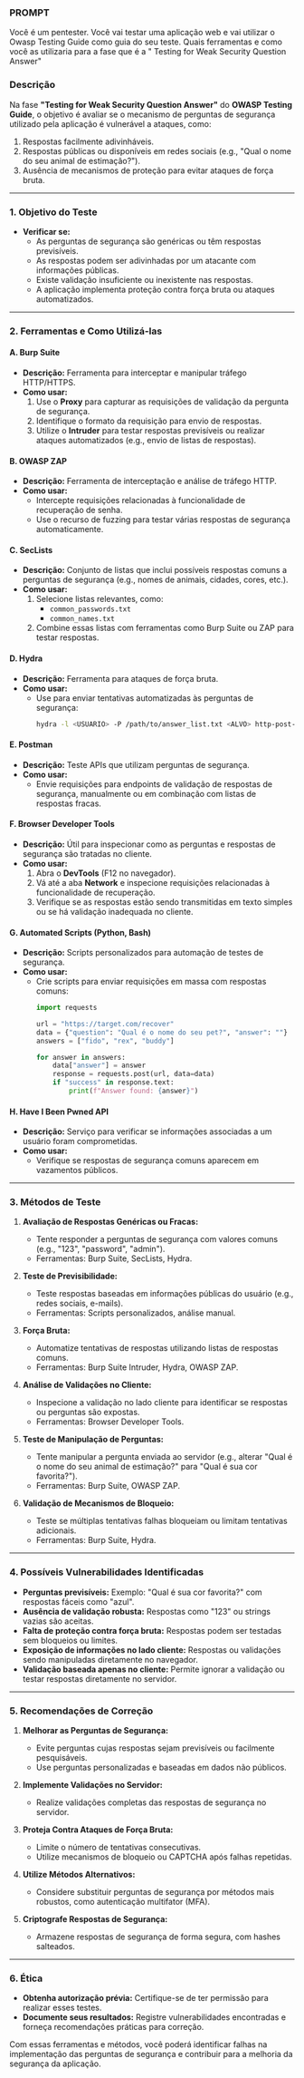 ### **PROMPT**
Você é um pentester. Você vai testar uma aplicação web e vai utilizar o Owasp Testing Guide como guia do seu teste. Quais ferramentas e como você as utilizaria para a fase que é a " Testing for Weak Security Question Answer"

### **Descrição**
Na fase **"Testing for Weak Security Question Answer"** do **OWASP Testing Guide**, o objetivo é avaliar se o mecanismo de perguntas de segurança utilizado pela aplicação é vulnerável a ataques, como:

1. Respostas facilmente adivinháveis.
2. Respostas públicas ou disponíveis em redes sociais (e.g., "Qual o nome do seu animal de estimação?").
3. Ausência de mecanismos de proteção para evitar ataques de força bruta.

---

### **1. Objetivo do Teste**
- **Verificar se:**
  - As perguntas de segurança são genéricas ou têm respostas previsíveis.
  - As respostas podem ser adivinhadas por um atacante com informações públicas.
  - Existe validação insuficiente ou inexistente nas respostas.
  - A aplicação implementa proteção contra força bruta ou ataques automatizados.

---

### **2. Ferramentas e Como Utilizá-las**

#### **A. Burp Suite**
- **Descrição:** Ferramenta para interceptar e manipular tráfego HTTP/HTTPS.
- **Como usar:**
  1. Use o **Proxy** para capturar as requisições de validação da pergunta de segurança.
  2. Identifique o formato da requisição para envio de respostas.
  3. Utilize o **Intruder** para testar respostas previsíveis ou realizar ataques automatizados (e.g., envio de listas de respostas).

#### **B. OWASP ZAP**
- **Descrição:** Ferramenta de interceptação e análise de tráfego HTTP.
- **Como usar:**
  - Intercepte requisições relacionadas à funcionalidade de recuperação de senha.
  - Use o recurso de fuzzing para testar várias respostas de segurança automaticamente.

#### **C. SecLists**
- **Descrição:** Conjunto de listas que inclui possíveis respostas comuns a perguntas de segurança (e.g., nomes de animais, cidades, cores, etc.).
- **Como usar:**
  1. Selecione listas relevantes, como:
     - `common_passwords.txt`
     - `common_names.txt`
  2. Combine essas listas com ferramentas como Burp Suite ou ZAP para testar respostas.

#### **D. Hydra**
- **Descrição:** Ferramenta para ataques de força bruta.
- **Como usar:**
  - Use para enviar tentativas automatizadas às perguntas de segurança:
    ```bash
    hydra -l <USUARIO> -P /path/to/answer_list.txt <ALVO> http-post-form "/recover:question=^USER^&answer=^PASS^:F=incorrect"
    ```

#### **E. Postman**
- **Descrição:** Teste APIs que utilizam perguntas de segurança.
- **Como usar:**
  - Envie requisições para endpoints de validação de respostas de segurança, manualmente ou em combinação com listas de respostas fracas.

#### **F. Browser Developer Tools**
- **Descrição:** Útil para inspecionar como as perguntas e respostas de segurança são tratadas no cliente.
- **Como usar:**
  1. Abra o **DevTools** (F12 no navegador).
  2. Vá até a aba **Network** e inspecione requisições relacionadas à funcionalidade de recuperação.
  3. Verifique se as respostas estão sendo transmitidas em texto simples ou se há validação inadequada no cliente.

#### **G. Automated Scripts (Python, Bash)**
- **Descrição:** Scripts personalizados para automação de testes de segurança.
- **Como usar:**
  - Crie scripts para enviar requisições em massa com respostas comuns:
    ```python
    import requests

    url = "https://target.com/recover"
    data = {"question": "Qual é o nome do seu pet?", "answer": ""}
    answers = ["fido", "rex", "buddy"]

    for answer in answers:
        data["answer"] = answer
        response = requests.post(url, data=data)
        if "success" in response.text:
            print(f"Answer found: {answer}")
    ```

#### **H. Have I Been Pwned API**
- **Descrição:** Serviço para verificar se informações associadas a um usuário foram comprometidas.
- **Como usar:**
  - Verifique se respostas de segurança comuns aparecem em vazamentos públicos.

---

### **3. Métodos de Teste**

1. **Avaliação de Respostas Genéricas ou Fracas:**
   - Tente responder a perguntas de segurança com valores comuns (e.g., "123", "password", "admin").
   - Ferramentas: Burp Suite, SecLists, Hydra.

2. **Teste de Previsibilidade:**
   - Teste respostas baseadas em informações públicas do usuário (e.g., redes sociais, e-mails).
   - Ferramentas: Scripts personalizados, análise manual.

3. **Força Bruta:**
   - Automatize tentativas de respostas utilizando listas de respostas comuns.
   - Ferramentas: Burp Suite Intruder, Hydra, OWASP ZAP.

4. **Análise de Validações no Cliente:**
   - Inspecione a validação no lado cliente para identificar se respostas ou perguntas são expostas.
   - Ferramentas: Browser Developer Tools.

5. **Teste de Manipulação de Perguntas:**
   - Tente manipular a pergunta enviada ao servidor (e.g., alterar "Qual é o nome do seu animal de estimação?" para "Qual é sua cor favorita?").
   - Ferramentas: Burp Suite, OWASP ZAP.

6. **Validação de Mecanismos de Bloqueio:**
   - Teste se múltiplas tentativas falhas bloqueiam ou limitam tentativas adicionais.
   - Ferramentas: Burp Suite, Hydra.

---

### **4. Possíveis Vulnerabilidades Identificadas**
- **Perguntas previsíveis:** Exemplo: "Qual é sua cor favorita?" com respostas fáceis como "azul".
- **Ausência de validação robusta:** Respostas como "123" ou strings vazias são aceitas.
- **Falta de proteção contra força bruta:** Respostas podem ser testadas sem bloqueios ou limites.
- **Exposição de informações no lado cliente:** Respostas ou validações sendo manipuladas diretamente no navegador.
- **Validação baseada apenas no cliente:** Permite ignorar a validação ou testar respostas diretamente no servidor.

---

### **5. Recomendações de Correção**
1. **Melhorar as Perguntas de Segurança:**
   - Evite perguntas cujas respostas sejam previsíveis ou facilmente pesquisáveis.
   - Use perguntas personalizadas e baseadas em dados não públicos.

2. **Implemente Validações no Servidor:**
   - Realize validações completas das respostas de segurança no servidor.

3. **Proteja Contra Ataques de Força Bruta:**
   - Limite o número de tentativas consecutivas.
   - Utilize mecanismos de bloqueio ou CAPTCHA após falhas repetidas.

4. **Utilize Métodos Alternativos:**
   - Considere substituir perguntas de segurança por métodos mais robustos, como autenticação multifator (MFA).

5. **Criptografe Respostas de Segurança:**
   - Armazene respostas de segurança de forma segura, com hashes salteados.

---

### **6. Ética**
- **Obtenha autorização prévia:** Certifique-se de ter permissão para realizar esses testes.
- **Documente seus resultados:** Registre vulnerabilidades encontradas e forneça recomendações práticas para correção.

Com essas ferramentas e métodos, você poderá identificar falhas na implementação das perguntas de segurança e contribuir para a melhoria da segurança da aplicação.
